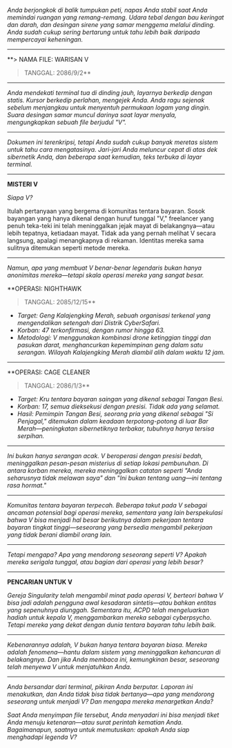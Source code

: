 _Anda berjongkok di balik tumpukan peti, napas Anda stabil saat Anda memindai ruangan yang remang-remang. Udara tebal dengan bau keringat dan darah, dan desingan sirene yang samar menggema melalui dinding. Anda sudah cukup sering bertarung untuk tahu lebih baik daripada mempercayai keheningan._

---

\*\*> NAMA FILE: WARISAN V

> TANGGAL: 2086/9/2\*\*

---

_Anda mendekati terminal tua di dinding jauh, layarnya berkedip dengan statis. Kursor berkedip perlahan, mengejek Anda. Anda ragu sejenak sebelum menjangkau untuk menyentuh permukaan logam yang dingin. Suara desingan samar muncul darinya saat layar menyala, mengungkapkan sebuah file berjudul "V"._

---

_Dokumen ini terenkripsi, tetapi Anda sudah cukup banyak meretas sistem untuk tahu cara mengatasinya. Jari-jari Anda meluncur cepat di atas dek sibernetik Anda, dan beberapa saat kemudian, teks terbuka di layar terminal._

---

**MISTERI V**

_Siapa V?_

Itulah pertanyaan yang bergema di komunitas tentara bayaran. Sosok bayangan yang hanya dikenal dengan huruf tunggal "V," freelancer yang penuh teka-teki ini telah meninggalkan jejak mayat di belakangnya—atau lebih tepatnya, ketiadaan mayat. Tidak ada yang pernah melihat V secara langsung, apalagi menangkapnya di rekaman. Identitas mereka sama sulitnya ditemukan seperti metode mereka.

---

_Namun, apa yang membuat V benar-benar legendaris bukan hanya anonimitas mereka—tetapi skala operasi mereka yang sangat besar._

\*\*OPERASI: NIGHTHAWK

> TANGGAL: 2085/12/15\*\*

- _Target: Geng Kalajengking Merah, sebuah organisasi terkenal yang mengendalikan setengah dari Distrik CyberSafari._
- _Korban: 47 terkonfirmasi, dengan rumor hingga 63._
- _Metodologi: V menggunakan kombinasi drone ketinggian tinggi dan pasukan darat, menghancurkan kepemimpinan geng dalam satu serangan. Wilayah Kalajengking Merah diambil alih dalam waktu 12 jam._

---

\*\*OPERASI: CAGE CLEANER

> TANGGAL: 2086/1/3\*\*

- _Target: Kru tentara bayaran saingan yang dikenal sebagai Tangan Besi._
- _Korban: 17, semua dieksekusi dengan presisi. Tidak ada yang selamat._
- _Hasil: Pemimpin Tangan Besi, seorang pria yang dikenal sebagai "Si Penjagal," ditemukan dalam keadaan terpotong-potong di luar Bar Merah—peningkatan sibernetiknya terbakar, tubuhnya hanya tersisa serpihan._

---

_Ini bukan hanya serangan acak. V beroperasi dengan presisi bedah, meninggalkan pesan-pesan misterius di setiap lokasi pembunuhan. Di antara korban mereka, mereka meninggalkan catatan seperti "Anda seharusnya tidak melawan saya" dan "Ini bukan tentang uang—ini tentang rasa hormat."_

---

_Komunitas tentara bayaran terpecah. Beberapa takut pada V sebagai ancaman potensial bagi operasi mereka, sementara yang lain berspekulasi bahwa V bisa menjadi hal besar berikutnya dalam pekerjaan tentara bayaran tingkat tinggi—seseorang yang bersedia mengambil pekerjaan yang tidak berani diambil orang lain._

---

_Tetapi mengapa? Apa yang mendorong seseorang seperti V? Apakah mereka serigala tunggal, atau bagian dari operasi yang lebih besar?_

---

**PENCARIAN UNTUK V**

_Gereja Singularity telah mengambil minat pada operasi V, berteori bahwa V bisa jadi adalah pengguna awal kesadaran sintetis—atau bahkan entitas yang sepenuhnya diunggah. Sementara itu, ACPD telah mengeluarkan hadiah untuk kepala V, menggambarkan mereka sebagai cyberpsycho. Tetapi mereka yang dekat dengan dunia tentara bayaran tahu lebih baik._

---

_Kebenarannya adalah, V bukan hanya tentara bayaran biasa. Mereka adalah fenomena—hantu dalam sistem yang meninggalkan kehancuran di belakangnya. Dan jika Anda membaca ini, kemungkinan besar, seseorang telah menyewa V untuk menjatuhkan Anda._

---

_Anda bersandar dari terminal, pikiran Anda berputar. Laporan ini menakutkan, dan Anda tidak bisa tidak bertanya—apa yang mendorong seseorang untuk menjadi V? Dan mengapa mereka menargetkan Anda?_

_Saat Anda menyimpan file tersebut, Anda menyadari ini bisa menjadi tiket Anda menuju ketenaran—atau surat perintah kematian Anda. Bagaimanapun, saatnya untuk memutuskan: apakah Anda siap menghadapi legenda V?_
